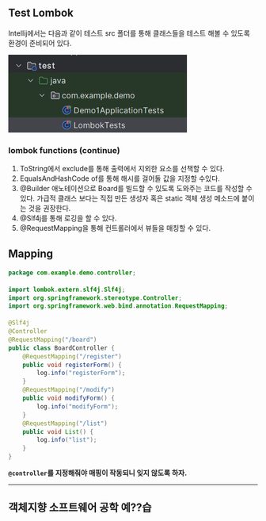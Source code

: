 ## Test Lombok
Intellij에서는 다음과 같이 테스트 src 폴더를 통해 클래스들을 테스트 해볼 수 있도록 환경이 준비되어 있다.

![img.png](img.png)

### lombok functions (continue)
1. ToString에서 exclude를 통해 출력에서 지외한 요소를 선책할 수 있다. 
2. EqualsAndHashCode of를 통해 해시를 걸어둘 값을 지정할 수있다. 
3. @Builder 애노테이션으로 Board를 빌드할 수 있도록 도와주는 코드를 작성할 수 있다. 가급적 클래스 보다는 직접 만든 생성자 혹은 static 객체 생성 메소드에 붙이는 것을 권장한다.
4. @Slf4j를 통해 로깅을 할 수 있다. 
5. @RequestMapping을 통해 컨트롤러에서 뷰들을 매칭할 수 있다. 

## Mapping 

```java
package com.example.demo.controller;

import lombok.extern.slf4j.Slf4j;
import org.springframework.stereotype.Controller;
import org.springframework.web.bind.annotation.RequestMapping;

@Slf4j
@Controller
@RequestMapping("/board")
public class BoardController {
    @RequestMapping("/register")
    public void registerForm() {
        log.info("registerForm");
    }
    @RequestMapping("/modify")
    public void modifyForm() {
        log.info("modifyForm");
    }
    @RequestMapping("/list")
    public void List() {
        log.info("list");
    }
}
```

**``@controller``를 지정해줘야 매핑이 작동되니 잊지 않도록 하자.**

<hr>

## 객체지향 소프트웨어 공학 예??습
